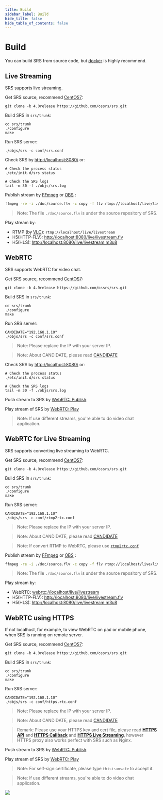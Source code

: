 ```yaml
---
title: Build
sidebar_label: Build
hide_title: false
hide_table_of_contents: false
---
```


# Build

You can build SRS from source code, but [docker](./getting-started) is highly recommend.

## Live Streaming

SRS supports live streaming.

Get SRS source, recommend [CentOS7](./install):

```
git clone -b 4.0release https://github.com/ossrs/srs.git
```

Build SRS in `srs/trunk`:

```
cd srs/trunk
./configure
make
```

Run SRS server:

```
./objs/srs -c conf/srs.conf
```

Check SRS by [http://localhost:8080/](http://localhost:8080/) or:

```
# Check the process status
./etc/init.d/srs status

# Check the SRS logs
tail -n 30 -f ./objs/srs.log
```

Publish stream by [FFmpeg](https://ffmpeg.org/download.html) or [OBS](https://obsproject.com/download) :

```bash
ffmpeg -re -i ./doc/source.flv -c copy -f flv rtmp://localhost/live/livestream
```

> Note: The file `./doc/source.flv` is under the source repository of SRS.

Play stream by:

* RTMP (by [VLC](https://www.videolan.org/)): `rtmp://localhost/live/livestream`
* H5(HTTP-FLV): [http://localhost:8080/live/livestream.flv](http://localhost:8080/players/srs_player.html?autostart=true&stream=livestream.flv&port=8080&schema=http)
* H5(HLS): [http://localhost:8080/live/livestream.m3u8](http://localhost:8080/players/srs_player.html?autostart=true&stream=livestream.m3u8&port=8080&schema=http)

## WebRTC

SRS supports WebRTC for video chat.

Get SRS source, recommend [CentOS7](./install):

```
git clone -b 4.0release https://github.com/ossrs/srs.git
```

Build SRS in `srs/trunk`:

```
cd srs/trunk
./configure
make
```

Run SRS server:

```
CANDIDATE="192.168.1.10"
./objs/srs -c conf/srs.conf
```

> Note: Please replace the IP with your server IP.

> Note: About CANDIDATE, please read [CANDIDATE](./webrtc#config-candidate)

Check SRS by [http://localhost:8080/](http://localhost:8080/) or:

```
# Check the process status
./etc/init.d/srs status

# Check the SRS logs
tail -n 30 -f ./objs/srs.log
```

Push stream to SRS by [WebRTC: Publish](http://localhost:8080/players/rtc_publisher.html?autostart=true&stream=livestream&port=8080&schema=http)

Play stream of SRS by [WebRTC: Play](http://localhost:8080/players/rtc_player.html?autostart=true&stream=livestream&port=8080&schema=http)

> Note: If use different streams, you're able to do video chat application.

## WebRTC for Live Streaming

SRS supports converting live streaming to WebRTC.

Get SRS source, recommend [CentOS7](./install):

```
git clone -b 4.0release https://github.com/ossrs/srs.git
```

Build SRS in `srs/trunk`:

```
cd srs/trunk
./configure
make
```

Run SRS server:

```
CANDIDATE="192.168.1.10"
./objs/srs -c conf/rtmp2rtc.conf
```

> Note: Please replace the IP with your server IP.

> Note: About CANDIDATE, please read [CANDIDATE](./webrtc#config-candidate)

> Note: If convert RTMP to WebRTC, please use [`rtmp2rtc.conf`](https://github.com/ossrs/srs/issues/2728#rtmp2rtc-cn-guide)

Publish stream by [FFmpeg](https://ffmpeg.org/download.html) or [OBS](https://obsproject.com/download) :

```bash
ffmpeg -re -i ./doc/source.flv -c copy -f flv rtmp://localhost/live/livestream
```

> Note: The file `./doc/source.flv` is under the source repository of SRS.

Play stream by:

* WebRTC: [webrtc://localhost/live/livestream](http://localhost:8080/players/rtc_player.html?autostart=true&stream=livestream&port=8080&schema=http)
* H5(HTTP-FLV): [http://localhost:8080/live/livestream.flv](http://localhost:8080/players/srs_player.html?autostart=true&stream=livestream.flv&port=8080&schema=http)
* H5(HLS): [http://localhost:8080/live/livestream.m3u8](http://localhost:8080/players/srs_player.html?autostart=true&stream=livestream.m3u8&port=8080&schema=http)

## WebRTC using HTTPS

If not localhost, for example, to view WebRTC on pad or mobile phone, when SRS is running on remote server.

Get SRS source, recommend [CentOS7](./install):

```
git clone -b 4.0release https://github.com/ossrs/srs.git
```

Build SRS in `srs/trunk`:

```
cd srs/trunk
./configure
make
```

Run SRS server:

```
CANDIDATE="192.168.1.10"
./objs/srs -c conf/https.rtc.conf
``` 

> Note: Please replace the IP with your server IP.

> Note: About CANDIDATE, please read [CANDIDATE](./webrtc#config-candidate)

> Remark: Please use your HTTPS key and cert file, please read
> **[HTTPS API](./http-api#https-api)**
> and **[HTTPS Callback](./http-callback#https-callback)**
> and **[HTTPS Live Streaming](./delivery-http-flv#https-flv-live-stream)**,
> however HTTPS proxy also works perfect with SRS such as Nginx.

Push stream to SRS by [WebRTC: Publish](https://192.168.3.82:8088/players/rtc_publisher.html?autostart=true&stream=livestream&api=1990&schema=https)

Play stream of SRS by [WebRTC: Play](https://192.168.3.82:8088/players/rtc_player.html?autostart=true&stream=livestream&api=1990&schema=https)

> Note: For self-sign certificate, please type `thisisunsafe` to accept it.

> Note: If use different streams, you're able to do video chat application.


![](https://ossrs.net/gif/v1/sls.gif?site=ossrs.io&path=/lts/doc-en-4/doc/getting-started-build)


